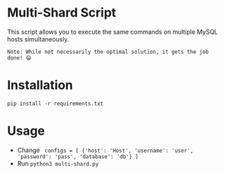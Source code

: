 # Multi-Shard Script
This script allows you to execute the same commands on multiple MySQL hosts simultaneously.

    Note: While not necessarily the optimal solution, it gets the job done! 😄


# Installation
    pip install -r requirements.txt
# Usage
* Change ``` configs = [
    {'host': 'Host', 'username': 'user', 'password': 'pass', 'database': 'db'}
]```
* Run ```python3 multi-shard.py```
